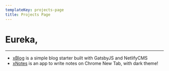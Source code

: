 ```yaml
---
templateKey: projects-page
title: Projects Page
---
```

# Eureka,

---

* [xBlog](https://github.com/ahmadzakiy/xblog) is a simple blog starter built with GatsbyJS and NetlifyCMS
* [xNotes](https://chrome.google.com/webstore/detail/xnotes/kdcjpeakcckhecgojnbjiohjnbfkgmie) is an app to write notes on Chrome New Tab, with dark theme!
